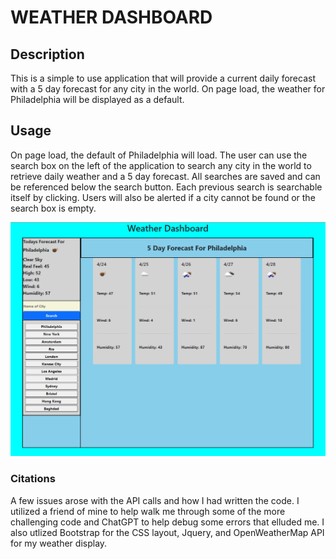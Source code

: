 # WEATHER DASHBOARD

## Description

This is a simple to use application that will provide a current daily forecast with a 5 day forecast for any city in the world. On page load, the weather for Philadelphia will be displayed as a default.

## Usage

On page load, the default of Philadelphia will load. The user can use the search box on the left of the application to search any city in the world to retrieve daily weather and a 5 day forecast. All searches are saved and can be referenced below the search button. Each previous search is searchable itself by clicking. Users will also be alerted if a city cannot be found or the search box is empty.

![Alt text](./assets/Screenshot%202023-04-24%20221837.png)

### Citations

A few issues arose with the API calls and how I had written the code. I utilized a friend of mine to help walk me through some of the more challenging code and ChatGPT to help debug some errors that elluded me. I also utlized Bootstrap for the CSS layout, Jquery, and OpenWeatherMap API for my weather display.